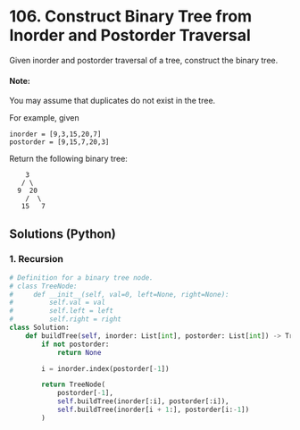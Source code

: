 # 106. Construct Binary Tree from Inorder and Postorder Traversal
Given inorder and postorder traversal of a tree, construct the binary tree.

#### Note:
You may assume that duplicates do not exist in the tree.

For example, given
```
inorder = [9,3,15,20,7]
postorder = [9,15,7,20,3]
```

Return the following binary tree:
```
    3
   / \
  9  20
    /  \
   15   7
```

## Solutions (Python)

### 1. Recursion
```Python
# Definition for a binary tree node.
# class TreeNode:
#     def __init__(self, val=0, left=None, right=None):
#         self.val = val
#         self.left = left
#         self.right = right
class Solution:
    def buildTree(self, inorder: List[int], postorder: List[int]) -> TreeNode:
        if not postorder:
            return None

        i = inorder.index(postorder[-1])

        return TreeNode(
            postorder[-1],
            self.buildTree(inorder[:i], postorder[:i]),
            self.buildTree(inorder[i + 1:], postorder[i:-1])
        )
```
